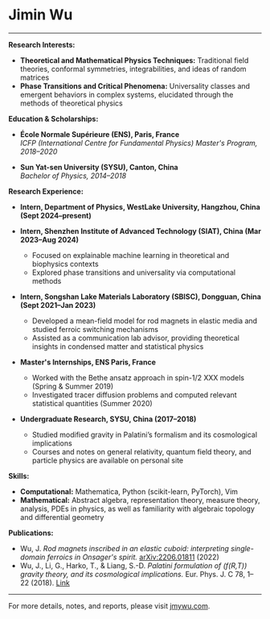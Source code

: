 # Jimin Wu

---

**Research Interests:**  
- **Theoretical and Mathematical Physics Techniques:** Traditional field theories, conformal symmetries, integrabilities, and ideas of random matrices  
- **Phase Transitions and Critical Phenomena:** Universality classes and emergent behaviors in complex systems, elucidated through the methods of theoretical physics

**Education & Scholarships:**  
- **École Normale Supérieure (ENS), Paris, France**  
  *ICFP (International Centre for Fundamental Physics) Master's Program, 2018–2020*  
<!--- Awarded ICFP scholarship (full scholarship for two-year master's) -->

- **Sun Yat-sen University (SYSU), Canton, China**  
  *Bachelor of Physics, 2014–2018*  
  <!--- - Member of the international class of theoretical physics (top 5% students)  
  - Outstanding student scholarship recipient (top 10% in class, 2016–2017; top 30% in class, 2015–2016) -->

**Research Experience:**  
- **Intern, Department of Physics, WestLake University, Hangzhou, China (Sept 2024–present)**

- **Intern, Shenzhen Institute of Advanced Technology (SIAT), China (Mar 2023–Aug 2024)**  
  - Focused on explainable machine learning in theoretical and biophysics contexts  
  - Explored phase transitions and universality via computational methods

- **Intern, Songshan Lake Materials Laboratory (SBISC), Dongguan, China (Sept 2021–Jan 2023)**  
  - Developed a mean-field model for rod magnets in elastic media and studied ferroic switching mechanisms  
  - Assisted as a communication lab advisor, providing theoretical insights in condensed matter and statistical physics

- **Master's Internships, ENS Paris, France**  
  - Worked with the Bethe ansatz approach in spin-1/2 XXX models (Spring & Summer 2019)  
  - Investigated tracer diffusion problems and computed relevant statistical quantities (Summer 2020)

- **Undergraduate Research, SYSU, China (2017–2018)**  
  - Studied modified gravity in Palatini’s formalism and its cosmological implications  
  - Courses and notes on general relativity, quantum field theory, and particle physics are available on personal site

**Skills:**  
- **Computational:** Mathematica, Python (scikit-learn, PyTorch), Vim  
- **Mathematical:** Abstract algebra, representation theory, measure theory, analysis, PDEs in physics, as well as familiarity with algebraic topology and differential geometry

**Publications:**  
- Wu, J. *Rod magnets inscribed in an elastic cuboid: interpreting single-domain ferroics in Onsager's spirit.* [arXiv:2206.01811](https://arxiv.org/abs/2206.01811) (2022)  
- Wu, J., Li, G., Harko, T., & Liang, S.-D. *Palatini formulation of \(f(R,T)\) gravity theory, and its cosmological implications.* Eur. Phys. J. C 78, 1–22 (2018). [Link](https://link.springer.com/article/10.1140/epjc/s10052-018-5923-9)

---

For more details, notes, and reports, please visit [jmywu.com](http://jmywu.com).
